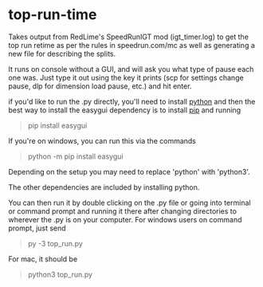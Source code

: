 # top-run-time
Takes output from RedLime's SpeedRunIGT mod (igt_timer.log) to get the top run retime as per the rules in speedrun.com/mc as well as generating a new file for describing the splits.

It runs on console without a GUI, and will ask you what type of pause each one was. Just type it out using the key it prints (scp for settings change pause, dlp for dimension load pause, etc.) and hit enter.

if you'd like to run the .py directly, you'll need to install [python](https://www.python.org/downloads/) and then the best way to install the easygui dependency is to install [pip](https://pip.pypa.io/en/stable/installation/) and running 
> pip install easygui

If you're on windows, you can run this via the commands

> python -m pip install easygui

Depending on the setup you may need to replace 'python' with 'python3'.

The other dependencies are included by installing python.

You can then run it by double clicking on the .py file or going into terminal or command prompt and running it there after changing directories to wherever the .py is on your computer. For windows users on command prompt, just send
> py -3 top_run.py

For mac, it should be
> python3 top_run.py

